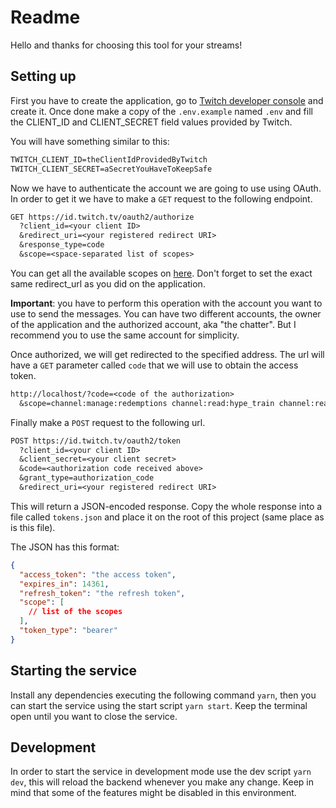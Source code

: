 # Readme

Hello and thanks for choosing this tool for your streams!

## Setting up

First you have to create the application, go to
[Twitch developer console](https://dev.twitch.tv/console) and create it. Once done
make a copy of the `.env.example` named `.env` and fill the CLIENT_ID and
CLIENT_SECRET field values provided by Twitch.

You will have something similar to this:

```txt
TWITCH_CLIENT_ID=theClientIdProvidedByTwitch
TWITCH_CLIENT_SECRET=aSecretYouHaveToKeepSafe
```

Now we have to authenticate the account we are going to use using OAuth. In order
to get it we have to make a `GET` request to the following endpoint.

```txt
GET https://id.twitch.tv/oauth2/authorize
  ?client_id=<your client ID>
  &redirect_uri=<your registered redirect URI>
  &response_type=code
  &scope=<space-separated list of scopes>
```

You can get all the available scopes on [here](https://dev.twitch.tv/docs/authentication/#scopes).
Don't forget to set the exact same redirect_url as you did on the application.

**Important**: you have to perform this operation with the account you want to use
to send the messages. You can have two different accounts, the owner of the
application and the authorized account, aka "the chatter". But I recommend you
to use the same account for simplicity.

Once authorized, we will get redirected to the specified address. The url will
have a `GET` parameter called `code` that we will use to obtain the access token.

```txt
http://localhost/?code=<code of the authorization>
  &scope=channel:manage:redemptions channel:read:hype_train channel:read:polls channel:read:predictions channel:read:redemptions channel:moderate chat:edit chat:read
```

Finally make a `POST` request to the following url.

```txt
POST https://id.twitch.tv/oauth2/token
  ?client_id=<your client ID>
  &client_secret=<your client secret>
  &code=<authorization code received above>
  &grant_type=authorization_code
  &redirect_uri=<your registered redirect URI>
```

This will return a JSON-encoded response. Copy the whole response into a file
called `tokens.json` and place it on the root of this project (same place as
is this file).

The JSON has this format:

```json
{
  "access_token": "the access token",
  "expires_in": 14361,
  "refresh_token": "the refresh token",
  "scope": [
    // list of the scopes
  ],
  "token_type": "bearer"
}
```

## Starting the service

Install any dependencies executing the following command `yarn`, then you can
start the service using the start script `yarn start`. Keep the terminal open
until you want to close the service.

## Development

In order to start the service in development mode use the dev script `yarn dev`,
this will reload the backend whenever you make any change. Keep in mind that some
of the features might be disabled in this environment.
